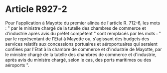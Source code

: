 # Article R927-2

Pour l'application à Mayotte du premier alinéa de l'article R. 712-6, les mots : " par le ministre chargé de la tutelle des chambres de commerce et d'industrie après avis du préfet compétent " sont remplacés par les mots : " par le représentant de l'Etat à Mayotte ou, s'agissant des budgets des services relatifs aux concessions portuaires et aéroportuaires qui seraient confiées par l'Etat à la chambre de commerce et d'industrie de Mayotte, par le ministre chargé de la tutelle des chambres de commerce et d'industrie, après avis du ministre chargé, selon le cas, des ports maritimes ou des aéroports ".